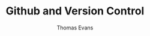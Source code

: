 ---
layout: default
title:  Github and Version Control
author: Thomas Evans
permalink: /programming/github_and_version_control.html
nav_order: 4
---